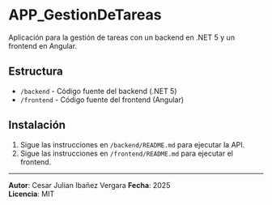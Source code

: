 # APP_GestionDeTareas

Aplicación para la gestión de tareas con un backend en .NET 5 y un frontend en Angular.

## Estructura
- `/backend` - Código fuente del backend (.NET 5)
- `/frontend` - Código fuente del frontend (Angular)

## Instalación
1. Sigue las instrucciones en `/backend/README.md` para ejecutar la API.
2. Sigue las instrucciones en `/frontend/README.md` para ejecutar el frontend.

---
**Autor**: Cesar Julian Ibañez Vergara
**Fecha**: 2025  
**Licencia**: MIT